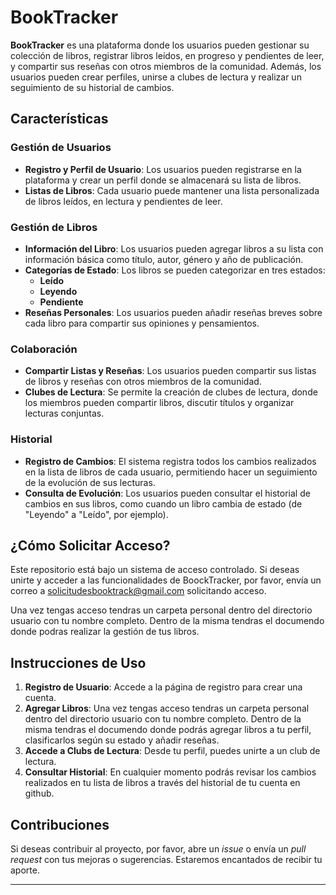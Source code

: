 # BookTracker

**BookTracker** es una plataforma donde los usuarios pueden gestionar su colección de libros, registrar libros leídos, en progreso y pendientes de leer, y compartir sus reseñas con otros miembros de la comunidad. Además, los usuarios pueden crear perfiles, unirse a clubes de lectura y realizar un seguimiento de su historial de cambios.

## Características

### Gestión de Usuarios
- **Registro y Perfil de Usuario**: Los usuarios pueden registrarse en la plataforma y crear un perfil donde se almacenará su lista de libros.
- **Listas de Libros**: Cada usuario puede mantener una lista personalizada de libros leídos, en lectura y pendientes de leer.

### Gestión de Libros
- **Información del Libro**: Los usuarios pueden agregar libros a su lista con información básica como título, autor, género y año de publicación.
- **Categorías de Estado**: Los libros se pueden categorizar en tres estados: 
  - **Leído**
  - **Leyendo**
  - **Pendiente**
- **Reseñas Personales**: Los usuarios pueden añadir reseñas breves sobre cada libro para compartir sus opiniones y pensamientos.

### Colaboración
- **Compartir Listas y Reseñas**: Los usuarios pueden compartir sus listas de libros y reseñas con otros miembros de la comunidad.
- **Clubes de Lectura**: Se permite la creación de clubes de lectura, donde los miembros pueden compartir libros, discutir títulos y organizar lecturas conjuntas.

### Historial
- **Registro de Cambios**: El sistema registra todos los cambios realizados en la lista de libros de cada usuario, permitiendo hacer un seguimiento de la evolución de sus lecturas.
- **Consulta de Evolución**: Los usuarios pueden consultar el historial de cambios en sus libros, como cuando un libro cambia de estado (de "Leyendo" a "Leído", por ejemplo).

## ¿Cómo Solicitar Acceso?

Este repositorio está bajo un sistema de acceso controlado. Si deseas unirte y acceder a las funcionalidades de BoockTracker, por favor, envía un correo a [solicitudesbooktrack@gmail.com](mailto:solicitudesbooktrack@gmail.com) solicitando acceso.


Una vez tengas acceso tendras un carpeta personal dentro del directorio usuario con tu nombre completo. Dentro de la misma tendras el documendo donde podras realizar la gestión de tus libros.

## Instrucciones de Uso

1. **Registro de Usuario**: Accede a la página de registro para crear una cuenta.
2. **Agregar Libros**: Una vez tengas acceso tendras un carpeta personal dentro del directorio usuario con tu nombre completo. Dentro de la misma tendras el documendo donde podrás agregar libros a tu perfil, clasificarlos según su estado y añadir reseñas.
3. **Accede a Clubs de Lectura**: Desde tu perfil, puedes unirte a un club de lectura.
4. **Consultar Historial**: En cualquier momento podrás revisar los cambios realizados en tu lista de libros a través del historial de tu cuenta en github.

## Contribuciones

Si deseas contribuir al proyecto, por favor, abre un *issue* o envía un *pull request* con tus mejoras o sugerencias. Estaremos encantados de recibir tu aporte.

---
